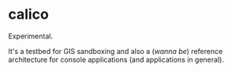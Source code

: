 # calico
Experimental.

It's a testbed for GIS sandboxing and also a (*wanna be*) reference architecture for console applications (and applications in general).
